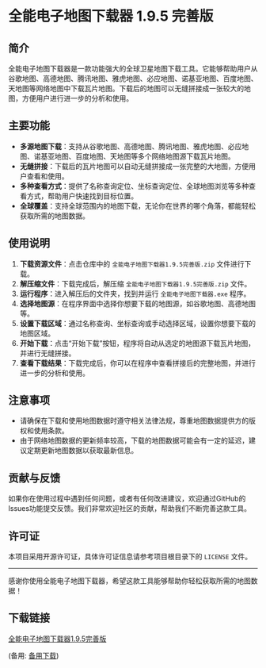 # 全能电子地图下载器 1.9.5 完善版

## 简介

全能电子地图下载器是一款功能强大的全球卫星地图下载工具。它能够帮助用户从谷歌地图、高德地图、腾讯地图、雅虎地图、必应地图、诺基亚地图、百度地图、天地图等网络地图中下载瓦片地图。下载后的地图可以无缝拼接成一张较大的地图，方便用户进行进一步的分析和使用。

## 主要功能

- **多源地图下载**：支持从谷歌地图、高德地图、腾讯地图、雅虎地图、必应地图、诺基亚地图、百度地图、天地图等多个网络地图源下载瓦片地图。
- **无缝拼接**：下载后的瓦片地图可以自动无缝拼接成一张完整的大地图，方便用户查看和使用。
- **多种查看方式**：提供了名称查询定位、坐标查询定位、全球地图浏览等多种查看方式，帮助用户快速找到目标位置。
- **全球覆盖**：支持全球范围内的地图下载，无论你在世界的哪个角落，都能轻松获取所需的地图数据。

## 使用说明

1. **下载资源文件**：点击仓库中的 `全能电子地图下载器1.9.5完善版.zip` 文件进行下载。
2. **解压缩文件**：下载完成后，解压缩 `全能电子地图下载器1.9.5完善版.zip` 文件。
3. **运行程序**：进入解压后的文件夹，找到并运行 `全能电子地图下载器.exe` 程序。
4. **选择地图源**：在程序界面中选择你想要下载的地图源，如谷歌地图、高德地图等。
5. **设置下载区域**：通过名称查询、坐标查询或手动选择区域，设置你想要下载的地图区域。
6. **开始下载**：点击“开始下载”按钮，程序将自动从选定的地图源下载瓦片地图，并进行无缝拼接。
7. **查看下载结果**：下载完成后，你可以在程序中查看拼接后的完整地图，并进行进一步的分析和使用。

## 注意事项

- 请确保在下载和使用地图数据时遵守相关法律法规，尊重地图数据提供方的版权和使用条款。
- 由于网络地图数据的更新频率较高，下载的地图数据可能会有一定的延迟，建议定期更新地图数据以获取最新信息。

## 贡献与反馈

如果你在使用过程中遇到任何问题，或者有任何改进建议，欢迎通过GitHub的Issues功能提交反馈。我们非常欢迎社区的贡献，帮助我们不断完善这款工具。

## 许可证

本项目采用开源许可证，具体许可证信息请参考项目根目录下的 `LICENSE` 文件。

---

感谢你使用全能电子地图下载器，希望这款工具能够帮助你轻松获取所需的地图数据！

## 下载链接
[全能电子地图下载器1.9.5完善版](https://pan.quark.cn/s/14d6db3b6d17) 

(备用: [备用下载](https://pan.baidu.com/s/1vSj4ZWTUE3MRMDleRktbow?pwd=1234))
